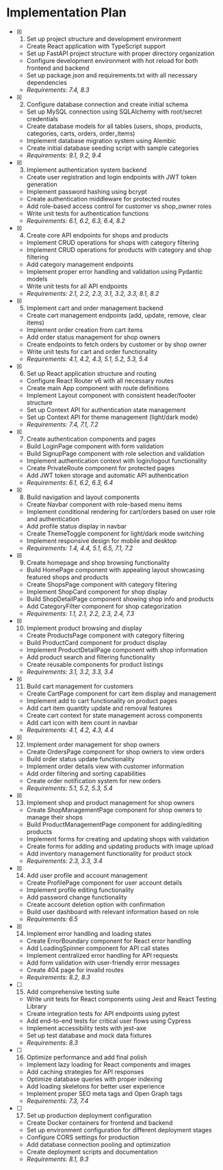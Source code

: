 # Implementation Plan

- [x] 1. Set up project structure and development environment













  - Create React application with TypeScript support
  - Set up FastAPI project structure with proper directory organization
  - Configure development environment with hot reload for both frontend and backend
  - Set up package.json and requirements.txt with all necessary dependencies
  - _Requirements: 7.4, 8.3_

- [x] 2. Configure database connection and create initial schema






  - Set up MySQL connection using SQLAlchemy with root/secret credentials
  - Create database models for all tables (users, shops, products, categories, carts, orders, order_items)
  - Implement database migration system using Alembic
  - Create initial database seeding script with sample categories
  - _Requirements: 9.1, 9.2, 9.4_

- [x] 3. Implement authentication system backend






  - Create user registration and login endpoints with JWT token generation
  - Implement password hashing using bcrypt
  - Create authentication middleware for protected routes
  - Add role-based access control for customer vs shop_owner roles
  - Write unit tests for authentication functions
  - _Requirements: 6.1, 6.2, 6.3, 6.4, 8.2_

- [x] 4. Create core API endpoints for shops and products






  - Implement CRUD operations for shops with category filtering
  - Implement CRUD operations for products with category and shop filtering
  - Add category management endpoints
  - Implement proper error handling and validation using Pydantic models
  - Write unit tests for all API endpoints
  - _Requirements: 2.1, 2.2, 2.3, 3.1, 3.2, 3.3, 8.1, 8.2_

- [x] 5. Implement cart and order management backend






  - Create cart management endpoints (add, update, remove, clear items)
  - Implement order creation from cart items
  - Add order status management for shop owners
  - Create endpoints to fetch orders by customer or by shop owner
  - Write unit tests for cart and order functionality
  - _Requirements: 4.1, 4.2, 4.3, 5.1, 5.2, 5.3, 5.4_

- [x] 6. Set up React application structure and routing





  - Configure React Router v6 with all necessary routes
  - Create main App component with route definitions
  - Implement Layout component with consistent header/footer structure
  - Set up Context API for authentication state management
  - Set up Context API for theme management (light/dark mode)
  - _Requirements: 7.4, 7.1, 7.2_

- [x] 7. Create authentication components and pages











  - Build LoginPage component with form validation
  - Build SignupPage component with role selection and validation
  - Implement authentication context with login/logout functionality
  - Create PrivateRoute component for protected pages
  - Add JWT token storage and automatic API authentication
  - _Requirements: 6.1, 6.2, 6.3, 6.4_

- [x] 8. Build navigation and layout components








  - Create Navbar component with role-based menu items
  - Implement conditional rendering for cart/orders based on user role and authentication
  - Add profile status display in navbar
  - Create ThemeToggle component for light/dark mode switching
  - Implement responsive design for mobile and desktop
  - _Requirements: 1.4, 4.4, 5.1, 6.5, 7.1, 7.2_

- [x] 9. Create homepage and shop browsing functionality














  - Build HomePage component with appealing layout showcasing featured shops and products
  - Create ShopsPage component with category filtering
  - Implement ShopCard component for shop display
  - Build ShopDetailPage component showing shop info and products
  - Add CategoryFilter component for shop categorization
  - _Requirements: 1.1, 2.1, 2.2, 2.3, 2.4, 7.3_

- [x] 10. Implement product browsing and display






  - Create ProductsPage component with category filtering
  - Build ProductCard component for product display
  - Implement ProductDetailPage component with shop information
  - Add product search and filtering functionality
  - Create reusable components for product listings
  - _Requirements: 3.1, 3.2, 3.3, 3.4_

- [x] 11. Build cart management for customers





  - Create CartPage component for cart item display and management
  - Implement add to cart functionality on product pages
  - Add cart item quantity update and removal features
  - Create cart context for state management across components
  - Add cart icon with item count in navbar
  - _Requirements: 4.1, 4.2, 4.3, 4.4_

- [x] 12. Implement order management for shop owners





  - Create OrdersPage component for shop owners to view orders
  - Build order status update functionality
  - Implement order details view with customer information
  - Add order filtering and sorting capabilities
  - Create order notification system for new orders
  - _Requirements: 5.1, 5.2, 5.3, 5.4_

- [x] 13. Implement shop and product management for shop owners








  - Create ShopManagementPage component for shop owners to manage their shops
  - Build ProductManagementPage component for adding/editing products
  - Implement forms for creating and updating shops with validation
  - Create forms for adding and updating products with image upload
  - Add inventory management functionality for product stock
  - _Requirements: 2.3, 3.3, 3.4_

- [x] 14. Add user profile and account management






  - Create ProfilePage component for user account details
  - Implement profile editing functionality
  - Add password change functionality
  - Create account deletion option with confirmation
  - Build user dashboard with relevant information based on role
  - _Requirements: 6.5_

- [x] 14. Implement error handling and loading states





  - Create ErrorBoundary component for React error handling
  - Add LoadingSpinner component for API call states
  - Implement centralized error handling for API requests
  - Add form validation with user-friendly error messages
  - Create 404 page for invalid routes
  - _Requirements: 8.2, 8.3_

- [ ] 15. Add comprehensive testing suite
  - Write unit tests for React components using Jest and React Testing Library
  - Create integration tests for API endpoints using pytest
  - Add end-to-end tests for critical user flows using Cypress
  - Implement accessibility tests with jest-axe
  - Set up test database and mock data fixtures
  - _Requirements: 8.3_

- [ ] 16. Optimize performance and add final polish
  - Implement lazy loading for React components and images
  - Add caching strategies for API responses
  - Optimize database queries with proper indexing
  - Add loading skeletons for better user experience
  - Implement proper SEO meta tags and Open Graph tags
  - _Requirements: 7.3, 7.4_

- [ ] 17. Set up production deployment configuration
  - Create Docker containers for frontend and backend
  - Set up environment configuration for different deployment stages
  - Configure CORS settings for production
  - Add database connection pooling and optimization
  - Create deployment scripts and documentation
  - _Requirements: 8.1, 9.3_